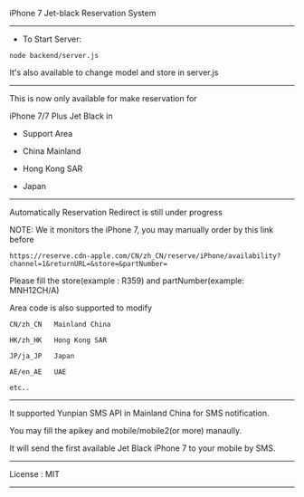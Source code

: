 iPhone 7 Jet-black Reservation System
*************************************

- To Start Server:

```
node backend/server.js
```

It's also available to change model and store in server.js
*************************************

This is now only available for make reservation for 

iPhone 7/7 Plus Jet Black in

- Support Area

 - China Mainland

 - Hong Kong SAR
  
 - Japan

************************************

Automatically Reservation Redirect is still under progress

NOTE: We it monitors the iPhone 7, you may manually order by this link before

``
https://reserve.cdn-apple.com/CN/zh_CN/reserve/iPhone/availability?channel=1&returnURL=&store=&partNumber=
``

Please fill the store(example : R359) and partNumber(example: MNH12CH/A)

Area code is also supported to modify
```
CN/zh_CN   Mainland China

HK/zh_HK   Hong Kong SAR

JP/ja_JP   Japan

AE/en_AE   UAE

etc..
```
************************************

It supported Yunpian SMS API in Mainland China for SMS notification.

You may fill the apikey and mobile/mobile2(or more) manaully.

It will send the first available Jet Black iPhone 7 to your mobile by SMS.

************************************

License : MIT

************************************
